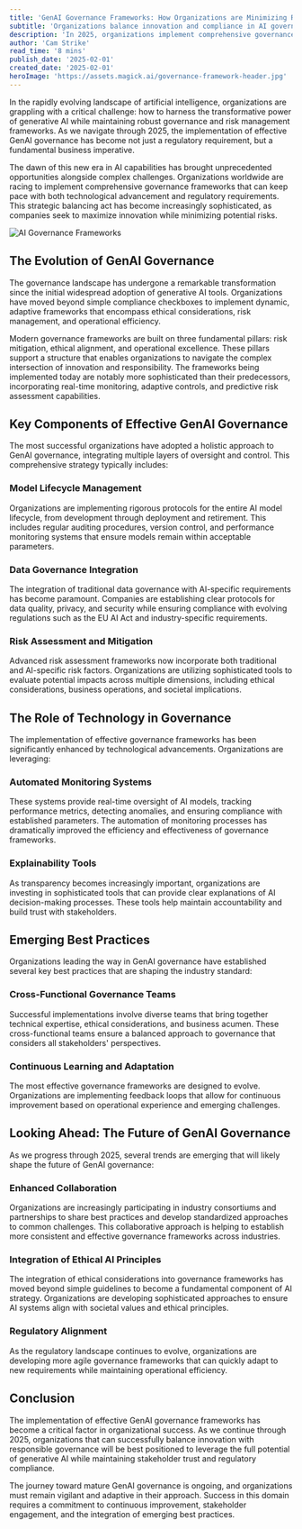 ```yaml
---
title: 'GenAI Governance Frameworks: How Organizations are Minimizing Risks in 2025'
subtitle: 'Organizations balance innovation and compliance in AI governance'
description: 'In 2025, organizations implement comprehensive governance frameworks for generative AI, balancing innovation with risk management. Discover key components, best practices, and upcoming trends in AI governance.'
author: 'Cam Strike'
read_time: '8 mins'
publish_date: '2025-02-01'
created_date: '2025-02-01'
heroImage: 'https://assets.magick.ai/governance-framework-header.jpg'
---
```


In the rapidly evolving landscape of artificial intelligence, organizations are grappling with a critical challenge: how to harness the transformative power of generative AI while maintaining robust governance and risk management frameworks. As we navigate through 2025, the implementation of effective GenAI governance has become not just a regulatory requirement, but a fundamental business imperative.

The dawn of this new era in AI capabilities has brought unprecedented opportunities alongside complex challenges. Organizations worldwide are racing to implement comprehensive governance frameworks that can keep pace with both technological advancement and regulatory requirements. This strategic balancing act has become increasingly sophisticated, as companies seek to maximize innovation while minimizing potential risks.

![AI Governance Frameworks](https://i.magick.ai/PIXE/1738406879657_magick_img.webp)

## The Evolution of GenAI Governance

The governance landscape has undergone a remarkable transformation since the initial widespread adoption of generative AI tools. Organizations have moved beyond simple compliance checkboxes to implement dynamic, adaptive frameworks that encompass ethical considerations, risk management, and operational efficiency.

Modern governance frameworks are built on three fundamental pillars: risk mitigation, ethical alignment, and operational excellence. These pillars support a structure that enables organizations to navigate the complex intersection of innovation and responsibility. The frameworks being implemented today are notably more sophisticated than their predecessors, incorporating real-time monitoring, adaptive controls, and predictive risk assessment capabilities.

## Key Components of Effective GenAI Governance

The most successful organizations have adopted a holistic approach to GenAI governance, integrating multiple layers of oversight and control. This comprehensive strategy typically includes:

### Model Lifecycle Management

Organizations are implementing rigorous protocols for the entire AI model lifecycle, from development through deployment and retirement. This includes regular auditing procedures, version control, and performance monitoring systems that ensure models remain within acceptable parameters.

### Data Governance Integration

The integration of traditional data governance with AI-specific requirements has become paramount. Companies are establishing clear protocols for data quality, privacy, and security while ensuring compliance with evolving regulations such as the EU AI Act and industry-specific requirements.

### Risk Assessment and Mitigation

Advanced risk assessment frameworks now incorporate both traditional and AI-specific risk factors. Organizations are utilizing sophisticated tools to evaluate potential impacts across multiple dimensions, including ethical considerations, business operations, and societal implications.

## The Role of Technology in Governance

The implementation of effective governance frameworks has been significantly enhanced by technological advancements. Organizations are leveraging:

### Automated Monitoring Systems

These systems provide real-time oversight of AI models, tracking performance metrics, detecting anomalies, and ensuring compliance with established parameters. The automation of monitoring processes has dramatically improved the efficiency and effectiveness of governance frameworks.

### Explainability Tools

As transparency becomes increasingly important, organizations are investing in sophisticated tools that can provide clear explanations of AI decision-making processes. These tools help maintain accountability and build trust with stakeholders.

## Emerging Best Practices

Organizations leading the way in GenAI governance have established several key best practices that are shaping the industry standard:

### Cross-Functional Governance Teams

Successful implementations involve diverse teams that bring together technical expertise, ethical considerations, and business acumen. These cross-functional teams ensure a balanced approach to governance that considers all stakeholders' perspectives.

### Continuous Learning and Adaptation

The most effective governance frameworks are designed to evolve. Organizations are implementing feedback loops that allow for continuous improvement based on operational experience and emerging challenges.

## Looking Ahead: The Future of GenAI Governance

As we progress through 2025, several trends are emerging that will likely shape the future of GenAI governance:

### Enhanced Collaboration

Organizations are increasingly participating in industry consortiums and partnerships to share best practices and develop standardized approaches to common challenges. This collaborative approach is helping to establish more consistent and effective governance frameworks across industries.

### Integration of Ethical AI Principles

The integration of ethical considerations into governance frameworks has moved beyond simple guidelines to become a fundamental component of AI strategy. Organizations are developing sophisticated approaches to ensure AI systems align with societal values and ethical principles.

### Regulatory Alignment

As the regulatory landscape continues to evolve, organizations are developing more agile governance frameworks that can quickly adapt to new requirements while maintaining operational efficiency.

## Conclusion

The implementation of effective GenAI governance frameworks has become a critical factor in organizational success. As we continue through 2025, organizations that can successfully balance innovation with responsible governance will be best positioned to leverage the full potential of generative AI while maintaining stakeholder trust and regulatory compliance.

The journey toward mature GenAI governance is ongoing, and organizations must remain vigilant and adaptive in their approach. Success in this domain requires a commitment to continuous improvement, stakeholder engagement, and the integration of emerging best practices.

